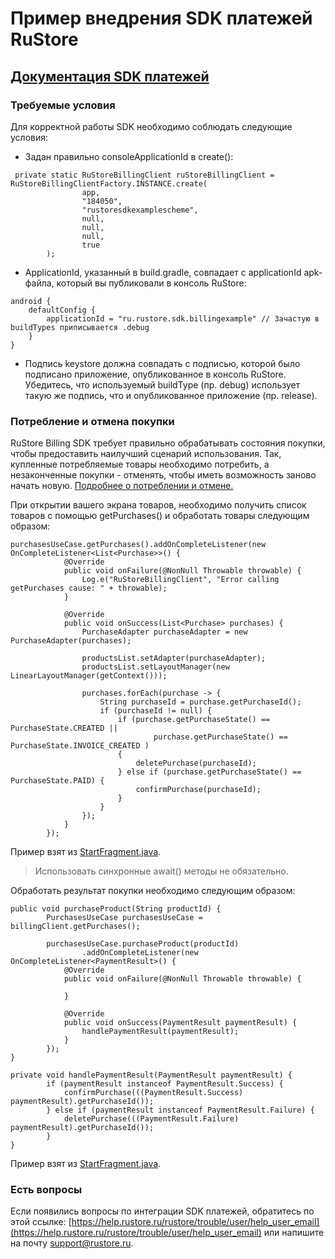 # Пример внедрения SDK платежей RuStore
## [Документация SDK платежей](https://help.rustore.ru/rustore/for_developers/developer-documentation/sdk_payments/SDK-connecting-payments/quick_start)

### Требуемые условия

Для корректной работы SDK необходимо соблюдать следующие условия:

- Задан правильно consoleApplicationId в create():
```
 private static RuStoreBillingClient ruStoreBillingClient = RuStoreBillingClientFactory.INSTANCE.create(
                app,
                "184050",
                "rustoresdkexamplescheme",
                null,
                null,
                null,
                true
        );
```

- ApplicationId, указанный в build.gradle, совпадает с applicationId apk-файла, который вы публиковали в консоль RuStore:
```
android {
    defaultConfig {
        applicationId = "ru.rustore.sdk.billingexample" // Зачастую в buildTypes приписывается .debug
    }
}
```

- Подпись keystore должна совпадать с подписью, которой было подписано приложение, опубликованное в консоль RuStore. Убедитесь, что используемый buildType (пр. debug) использует такую же подпись, что и опубликованное приложение (пр. release).

### Потребление и отмена покупки
RuStore Billing SDK требует правильно обрабатывать состояния покупки, чтобы предоставить наилучший сценарий использования.
Так, купленные потребляемые товары необходимо потребить, а незаконченные покупки - отменять, чтобы иметь возможность заново начать новую.
[Подробнее о потреблении и отмене.](https://help.rustore.ru/rustore/for_developers/developer-documentation/sdk_payments/SDK-connecting-payments/%20consumption-and-withdrawal)

При открытии вашего экрана товаров, необходимо получить список товаров с помощью getPurchases() и обработать товары следующим образом:
```
purchasesUseCase.getPurchases().addOnCompleteListener(new OnCompleteListener<List<Purchase>>() {
            @Override
            public void onFailure(@NonNull Throwable throwable) {
                Log.e("RuStoreBillingClient", "Error calling getPurchases cause: " + throwable);
            }

            @Override
            public void onSuccess(List<Purchase> purchases) {
                PurchaseAdapter purchaseAdapter = new PurchaseAdapter(purchases);

                productsList.setAdapter(purchaseAdapter);
                productsList.setLayoutManager(new LinearLayoutManager(getContext()));

                purchases.forEach(purchase -> {
                    String purchaseId = purchase.getPurchaseId();
                    if (purchaseId != null) {
                        if (purchase.getPurchaseState() == PurchaseState.CREATED ||
                                purchase.getPurchaseState() == PurchaseState.INVOICE_CREATED )
                        {
                            deletePurchase(purchaseId);
                        } else if (purchase.getPurchaseState() == PurchaseState.PAID) {
                            confirmPurchase(purchaseId);
                        }
                    }
                });
            }
        });
```
Пример взят из [StartFragment.java](https://gitflic.ru/project/edudin/rustore-billing-java-example/blob?file=app%2Fsrc%2Fmain%2Fjava%2Fru%2Frustore%2Fexample%2Frustorebillingsample%2FStartFragment.java&branch=master).
> Использовать синхронные await() методы не обязательно.

Обработать результат покупки необходимо следующим образом:
```
public void purchaseProduct(String productId) {
        PurchasesUseCase purchasesUseCase = billingClient.getPurchases();

        purchasesUseCase.purchaseProduct(productId)
                .addOnCompleteListener(new OnCompleteListener<PaymentResult>() {
            @Override
            public void onFailure(@NonNull Throwable throwable) {

            }

            @Override
            public void onSuccess(PaymentResult paymentResult) {
                handlePaymentResult(paymentResult);
            }
        });
}

private void handlePaymentResult(PaymentResult paymentResult) {
        if (paymentResult instanceof PaymentResult.Success) {
            confirmPurchase(((PaymentResult.Success) paymentResult).getPurchaseId());
        } else if (paymentResult instanceof PaymentResult.Failure) {
            deletePurchase(((PaymentResult.Failure) paymentResult).getPurchaseId());
        }
}

```
Пример взят из [StartFragment.java](https://gitflic.ru/project/edudin/rustore-billing-java-example/blob?file=app%2Fsrc%2Fmain%2Fjava%2Fru%2Frustore%2Fexample%2Frustorebillingsample%2FStartFragment.java&branch=master).

### Есть вопросы
Если появились вопросы по интеграции SDK платежей, обратитесь по этой ссылке:
[https://help.rustore.ru/rustore/trouble/user/help_user_email](https://help.rustore.ru/rustore/trouble/user/help_user_email)
или напишите на почту support@rustore.ru.